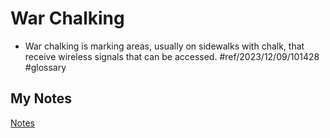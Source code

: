 # War Chalking
- War chalking is marking areas, usually on sidewalks with chalk, that receive wireless signals that can be accessed. #ref/2023/12/09/101428 #glossary 
## My Notes
[Notes](mynotes/war-chalking-notes.md)
